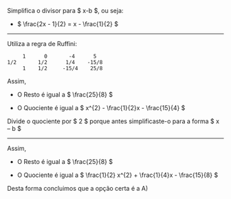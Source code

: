 Simplifica o divisor para $  x-b $, ou seja: 

 - $ \frac{2x - 1}{2} =  x - \frac{1}{2} $


-------------------------------------------------------------


Utiliza a regra de Ruffini: 

         1      0       -4      5
    1/2       1/2      1/4    -15/8
         1    1/2     -15/4    25/8

Assim,  

- O Resto é igual a $ \frac{25}{8} $

- O Quociente é igual a $ x^{2} - \frac{1}{2}x - \frac{15}{4} $

Divide o quociente por $ 2 $ porque antes simplificaste-o para a forma   $ x – b $


-------------------------------------------------------------


Assim,  

- O Resto é igual a $ \frac{25}{8} $

- O Quociente é igual a $ \frac{1}{2} x^{2} + \frac{1}{4}x - \frac{15}{8} $

Desta forma concluimos que a opção certa é a A)


